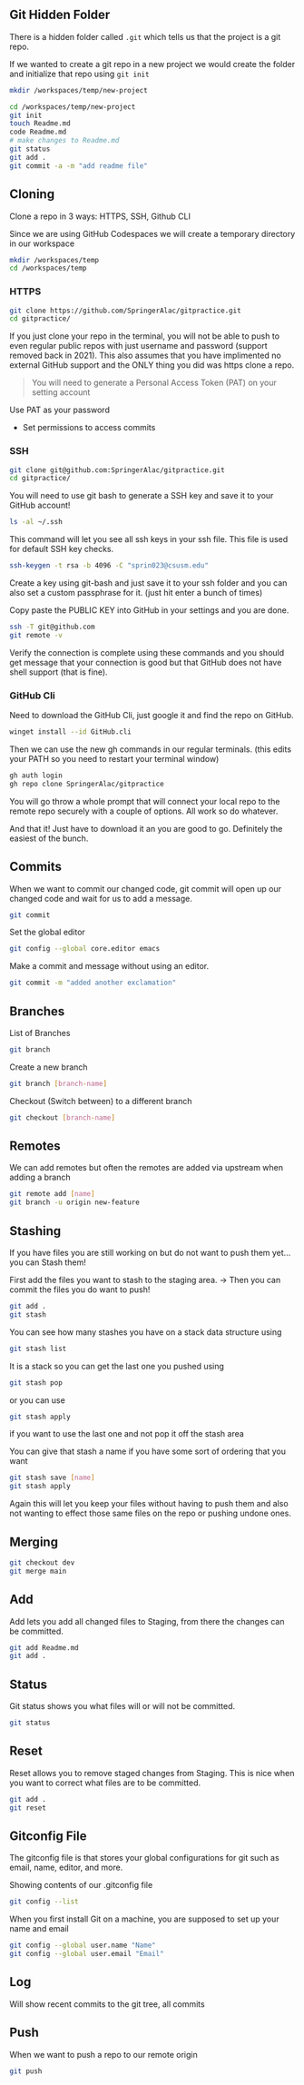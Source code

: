 ## Git Hidden Folder

There is a hidden folder called `.git` which tells us that the project is a git repo.

If we wanted to create a git repo in a  new project we would create the folder and initialize that repo using `git init`

```sh
mkdir /workspaces/temp/new-project

cd /workspaces/temp/new-project
git init
touch Readme.md
code Readme.md
# make changes to Readme.md
git status
git add .
git commit -a -m "add readme file"
```

## Cloning

Clone a repo in 3 ways: HTTPS, SSH, Github CLI

Since we are using GitHub Codespaces we will create a temporary directory in our workspace

```sh
mkdir /workspaces/temp
cd /workspaces/temp
```

### HTTPS

```sh
git clone https://github.com/SpringerAlac/gitpractice.git
cd gitpractice/
```
If you just clone your repo in the terminal, you will not be able to push to even regular public repos with just username and password (support removed back in 2021). This also assumes that you have implimented no external GitHub support and the ONLY thing you did was https clone a repo.

> You will need to generate a Personal Access Token (PAT) on your setting account

Use PAT as your password
- Set permissions to access commits

### SSH

```sh
git clone git@github.com:SpringerAlac/gitpractice.git
cd gitpractice/
```
You will need to use git bash to generate a SSH key and save it to your GitHub account!

```sh
ls -al ~/.ssh
```

This command will let you see all ssh keys in your ssh file. This file is used for default SSH key checks.

```sh
ssh-keygen -t rsa -b 4096 -C "sprin023@csusm.edu"
```
Create a key using git-bash and just save it to your ssh folder and you can also set a custom passphrase for it. (just hit enter a bunch of times)

Copy paste the PUBLIC KEY into GitHub in your settings and you are done.

```sh
ssh -T git@github.com
git remote -v
```
Verify the connection is complete using these commands and you should get message that your connection is good but that GitHub does not have shell support (that is fine). 

### GitHub Cli

Need to download the GitHub Cli, just google it and find the repo on GitHub.

```sh
winget install --id GitHub.cli
```
Then we can use the new gh commands in our regular terminals. (this edits your PATH so you need to restart your terminal window)

```sh
gh auth login
gh repo clone SpringerAlac/gitpractice
```

You will go throw a whole prompt that will connect your local repo to the remote repo securely with a couple of options. All work so do whatever.

And that it! Just have to download it an you are good to go. Definitely the easiest of the bunch.

## Commits

When we want to commit our changed code, git commit will open up our changed code and wait for us to add a message.

```sh
git commit
```
Set the global editor
```sh
git config --global core.editor emacs
```

Make a commit and message without using an editor.

```sh
git commit -m "added another exclamation"
```

## Branches
 
List of Branches 
```sh
git branch
```

Create a new branch
```sh
git branch [branch-name]
```

Checkout (Switch between) to a different branch
```sh
git checkout [branch-name]
```

## Remotes

We can add remotes but often the remotes are added via upstream when adding a branch

```sh
git remote add [name]
git branch -u origin new-feature
```

## Stashing

If you have files you are still working on but do not want to push them yet... you can Stash them!

First add the files you want to stash to the staging area.
-> Then you can commit the files you do want to push!

```sh
git add .
git stash
```

You can see how many stashes you have on a stack data structure using
```sh
git stash list
```

It is a stack so you can get the last one you pushed using
```sh
git stash pop
```

or you can use
```sh
git stash apply
```
if you want to use the last one and not pop it off the stash area

You can give that stash a name if you have some sort of ordering that you want
```sh
git stash save [name]
git stash apply
```

Again this will let you keep your files without having to push them and also not wanting to effect those same files on the repo or pushing undone ones.

## Merging

```sh
git checkout dev
git merge main
```

## Add

Add lets you add all changed files to Staging, from there the changes can be committed.

```sh
git add Readme.md
git add .
```

## Status

Git status shows you what files will or will not be committed.

```sh
git status
```

## Reset

Reset allows you to remove staged changes from Staging.
This is nice when you want to correct what files are to be committed.

```sh
git add .
git reset
```

## Gitconfig File

The gitconfig file is that stores your global configurations for git such as email, name, editor, and more.

Showing contents of our .gitconfig file
```sh
git config --list
```
When you first install Git on a machine, you are supposed to set up your name and email
```sh
git config --global user.name "Name"
git config --global user.email "Email"
```

## Log 

Will show recent commits to the git tree, all commits 

## Push 

When we want to push a repo to our remote origin

```sh
git push
```
